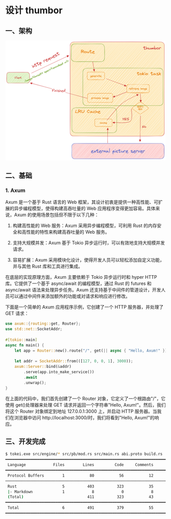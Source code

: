 # 设计 thumbor

## 一、架构

![thumbor-server](../images/thumbor-server.png)

## 二、基础

### 1. Axum

Axum 是一个基于 Rust 语言的 Web 框架，其设计初衷是提供一种高性能、可扩展的异步编程模型，使得构建高吞吐量的 Web 应用程序变得更加容易。具体来说，Axum 的使用场景包括但不限于以下几种：

1. 构建高性能的 Web 服务：Axum 采用异步编程模型，可利用 Rust 的内存安全和高性能的特性来构建高吞吐量的 Web 服务。

2. 支持大规模并发：Axum 基于 Tokio 异步运行时，可以有效地支持大规模并发请求。

3. 容易扩展：Axum 采用模块化设计，使得开发人员可以轻松添加自定义功能，并与其他 Rust 库和工具进行集成。

在底层的实现原理方面，Axum 主要依赖于 Tokio 异步运行时和 hyper HTTP 库。它提供了一个基于 async/await 的编程模型，通过 Rust 的 futures 和 async/await 语法来处理异步任务。Axum 还支持基于中间件的管道设计，开发人员可以通过中间件来添加额外的功能或对请求和响应进行修改。

下面是一个简单的 Axum 应用程序示例，它创建了一个 HTTP 服务器，并处理了 GET 请求：

```rust
use axum::{routing::get, Router};
use std::net::SocketAddr;

#[tokio::main]
async fn main() {
    let app = Router::new().route("/", get(|| async { "Hello, Axum!" }));

    let addr = SocketAddr::from(([127, 0, 0, 1], 3000));
    axum::Server::bind(&addr)
        .serve(app.into_make_service())
        .await
        .unwrap();
}
```

在上面的代码中，我们首先创建了一个 Router 对象，它定义了一个根路由"/"，它使用 get()处理器来处理 GET 请求并返回一个字符串"Hello, Axum!"。然后，我们将这个 Router 对象绑定到地址 127.0.0.1:3000 上，并启动 HTTP 服务器。当我们在浏览器中访问 http://localhost:3000/时，我们将看到"Hello, Axum!"的响应。

## 三、开发完成

```bash
$ tokei.exe src/engine/* src/pb/mod.rs src/main.rs abi.proto build.rs
━━━━━━━━━━━━━━━━━━━━━━━━━━━━━━━━━━━━━━━━━━━━━━━━━━━━━━━━━━━━━━━━━━━━━━━━━━━━━━━
 Language            Files        Lines         Code     Comments       Blanks
━━━━━━━━━━━━━━━━━━━━━━━━━━━━━━━━━━━━━━━━━━━━━━━━━━━━━━━━━━━━━━━━━━━━━━━━━━━━━━━
 Protocol Buffers        1           80           56           12           12
───────────────────────────────────────────────────────────────────────────────
 Rust                    5          403          323           35           45
 |- Markdown             1            8            0            8            0
 (Total)                            411          323           43           45
━━━━━━━━━━━━━━━━━━━━━━━━━━━━━━━━━━━━━━━━━━━━━━━━━━━━━━━━━━━━━━━━━━━━━━━━━━━━━━━
 Total                   6          491          379           55           57
━━━━━━━━━━━━━━━━━━━━━━━━━━━━━━━━━━━━━━━━━━━━━━━━━━━━━━━━━━━━━━━━━━━━━━━━━━━━━━━
```
